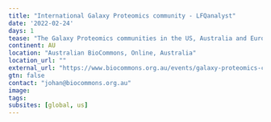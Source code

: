 ```yaml
---
title: "International Galaxy Proteomics community - LFQanalyst"
date: '2022-02-24'
days: 1
tease: "The Galaxy Proteomics communities in the US, Australia and Europe regularly come together online to talk about topics of shared interest."
continent: AU
location: "Australian BioCommons, Online, Australia"
location_url: ""
external_url: "https://www.biocommons.org.au/events/galaxy-proteomics-community"
gtn: false
contact: "johan@biocommons.org.au"
image: 
tags:
subsites: [global, us]
---
```

